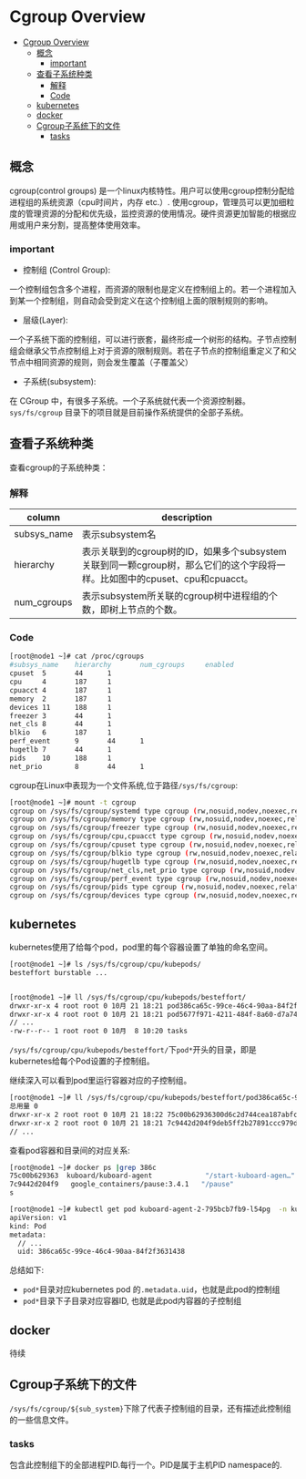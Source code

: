 #  Cgroup Overview
<!-- TOC -->

- [Cgroup Overview](#cgroup-overview)
  - [概念](#概念)
    - [important](#important)
  - [查看子系统种类](#查看子系统种类)
    - [解释](#解释)
    - [Code](#code)
  - [kubernetes](#kubernetes)
  - [docker](#docker)
  - [Cgroup子系统下的文件](#cgroup子系统下的文件)
    - [tasks](#tasks)

<!-- /TOC -->
## 概念


cgroup(control groups) 是一个linux内核特性。用户可以使用cgroup控制分配给进程组的系统资源（cpu时间片，内存 etc.）. 使用cgroup，管理员可以更加细粒度的管理资源的分配和优先级，监控资源的使用情况。硬件资源更加智能的根据应用或用户来分割，提高整体使用效率。



### important

- 控制组 (Control Group):

一个控制组包含多个进程，而资源的限制也是定义在控制组上的。若一个进程加入到某一个控制组，则自动会受到定义在这个控制组上面的限制规则的影响。

- 层级(Layer):
  
一个子系统下面的控制组，可以进行嵌套，最终形成一个树形的结构。子节点控制组会继承父节点控制组上对于资源的限制规则。若在子节点的控制组重定义了和父节点中相同资源的规则，则会发生覆盖（子覆盖父）

- 子系统(subsystem):
 
在 CGroup 中，有很多子系统。一个子系统就代表一个资源控制器。`sys/fs/cgroup` 目录下的项目就是目前操作系统提供的全部子系统。



## 查看子系统种类

查看cgroup的子系统种类：

### 解释

column | description
-----| ---------
subsys_name| 表示subsystem名
hierarchy|  表示关联到的cgroup树的ID，如果多个subsystem关联到同一颗cgroup树，那么它们的这个字段将一样。比如图中的cpuset、cpu和cpuacct。
num_cgroups | 表示subsystem所关联的cgroup树中进程组的个数，即树上节点的个数。

### Code

```bash
[root@node1 ~]# cat /proc/cgroups
#subsys_name    hierarchy       num_cgroups     enabled
cpuset  5       44      1
cpu     4       187     1
cpuacct 4       187     1
memory  2       187     1
devices 11      188     1
freezer 3       44      1
net_cls 8       44      1
blkio   6       187     1
perf_event      9       44      1
hugetlb 7       44      1
pids    10      188     1
net_prio        8       44      1
```


cgroup在Linux中表现为一个文件系统,位于路径`/sys/fs/cgroup`:


```bash
[root@node1 ~]# mount -t cgroup
cgroup on /sys/fs/cgroup/systemd type cgroup (rw,nosuid,nodev,noexec,relatime,xattr,release_agent=/usr/lib/systemd/systemd-cgroups-agent,name=systemd)
cgroup on /sys/fs/cgroup/memory type cgroup (rw,nosuid,nodev,noexec,relatime,memory)
cgroup on /sys/fs/cgroup/freezer type cgroup (rw,nosuid,nodev,noexec,relatime,freezer)
cgroup on /sys/fs/cgroup/cpu,cpuacct type cgroup (rw,nosuid,nodev,noexec,relatime,cpuacct,cpu)
cgroup on /sys/fs/cgroup/cpuset type cgroup (rw,nosuid,nodev,noexec,relatime,cpuset)
cgroup on /sys/fs/cgroup/blkio type cgroup (rw,nosuid,nodev,noexec,relatime,blkio)
cgroup on /sys/fs/cgroup/hugetlb type cgroup (rw,nosuid,nodev,noexec,relatime,hugetlb)
cgroup on /sys/fs/cgroup/net_cls,net_prio type cgroup (rw,nosuid,nodev,noexec,relatime,net_prio,net_cls)
cgroup on /sys/fs/cgroup/perf_event type cgroup (rw,nosuid,nodev,noexec,relatime,perf_event)
cgroup on /sys/fs/cgroup/pids type cgroup (rw,nosuid,nodev,noexec,relatime,pids)
cgroup on /sys/fs/cgroup/devices type cgroup (rw,nosuid,nodev,noexec,relatime,devices)
```

## kubernetes

kubernetes使用了给每个pod，pod里的每个容器设置了单独的命名空间。


```bash
[root@node1 ~]# ls /sys/fs/cgroup/cpu/kubepods/
besteffort burstable ...


[root@node1 ~]# ll /sys/fs/cgroup/cpu/kubepods/besteffort/
drwxr-xr-x 4 root root 0 10月 21 18:21 pod386ca65c-99ce-46c4-90aa-84f2f3631438
drwxr-xr-x 4 root root 0 10月 21 18:21 pod5677f971-4211-484f-8a60-d7a74a9d3b98
// ...
-rw-r--r-- 1 root root 0 10月  8 10:20 tasks
```

`/sys/fs/cgroup/cpu/kubepods/besteffort/`下`pod*`开头的目录，即是kubernetes给每个Pod设置的子控制组。


继续深入可以看到pod里运行容器对应的子控制组。

```bash
[root@node1 ~]# ll /sys/fs/cgroup/cpu/kubepods/besteffort/pod386ca65c-99ce-46c4-90aa-84f2f3631438/
总用量 0
drwxr-xr-x 2 root root 0 10月 21 18:22 75c00b62936300d6c2d744cea187abfcc531630f3ae038d5226bc34052cce08e
drwxr-xr-x 2 root root 0 10月 21 18:21 7c9442d204f9deb5ff2b27891ccc979de650e433b710867c070a4b274a69e5b9
// ...
```

查看pod容器和目录间的对应关系:

```bash
[root@node1 ~]# docker ps |grep 386c
75c00b629363  kuboard/kuboard-agent             "/start-kuboard-agen…"   13 days ago   Up 13 days             k8s_kuboard-agent_kuboard-agent-2-795bcb7fb9-l54pg_kuboard_386ca65c-99ce-46c4-90aa-84f2f3631438_4
7c9442d204f9   google_containers/pause:3.4.1   "/pause"                 13 days ago   Up 13 days             k8s_POD_kuboard-agent-2-795bcb7fb9-l54pg_kuboard_386ca65c-99ce-46c4-90aa-84f2f3631438_1
s
```

```bash
[root@node1 ~]# kubectl get pod kuboard-agent-2-795bcb7fb9-l54pg  -n kuboard -o yaml
apiVersion: v1
kind: Pod
metadata:
  // ...
  uid: 386ca65c-99ce-46c4-90aa-84f2f3631438

```

总结如下:
- `pod*`目录对应kubernetes pod 的`.metadata.uid`，也就是此pod的控制组
- `pod*`目录下子目录对应容器ID, 也就是此pod内容器的子控制组


## docker   

待续


## Cgroup子系统下的文件

`/sys/fs/cgroup/${sub_system}`下除了代表子控制组的目录，还有描述此控制组的一些信息文件。


### tasks

包含此控制组下的全部进程PID.每行一个。PID是属于主机PID namespace的.

